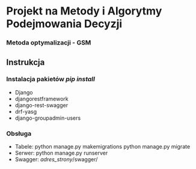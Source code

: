 # Projekt na Metody i Algorytmy Podejmowania Decyzji
### Metoda optymalizacji - GSM



## Instrukcja
### Instalacja pakietów *pip install*
- Django
- djangorestframework
- django-rest-swagger
- drf-yasg
- django-groupadmin-users

### Obsługa
- Tabele:
python manage.py makemigrations
python manage.py migrate
- Serwer:
python manage.py runserver
- Swagger:
*adres_strony*/swagger/